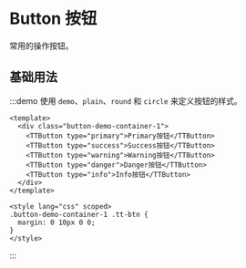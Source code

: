 # Button 按钮

常用的操作按钮。

## 基础用法

:::demo 使用 `demo`、`plain`、`round` 和 `circle` 来定义按钮的样式。

```vue
<template>
  <div class="button-demo-container-1">
    <TTButton type="primary">Primary按钮</TTButton>
    <TTButton type="success">Success按钮</TTButton>
    <TTButton type="warning">Warning按钮</TTButton>
    <TTButton type="danger">Danger按钮</TTButton>
    <TTButton type="info">Info按钮</TTButton>
  </div>
</template>

<style lang="css" scoped>
.button-demo-container-1 .tt-btn {
  margin: 0 10px 0 0;
}
</style>
```

:::
